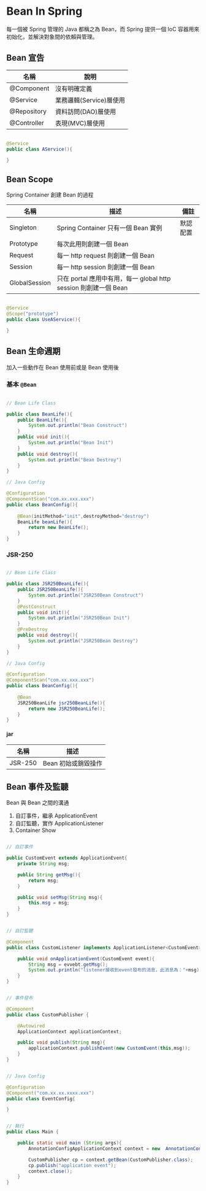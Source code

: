 # Bean In Spring

每一個被 Spring 管理的 Java 都稱之為 Bean，而 Spring 提供一個 IoC 容器用來初始化，並解決對象間的依賴與管理。

## Bean 宣告

| 名稱 | 說明 |
|------|------|
| @Component | 沒有明確定義 |
| @Service | 業務邏輯(Service)層使用 |
| @Repository | 資料訪問(DAO)層使用 |
| @Controller | 表現(MVC)層使用 |

```java

@Service
public class AService(){

}

```

## Bean Scope

Spring Container 創建 Bean 的過程

| 名稱 | 描述 | 備註 |
| ----- | ----- | ----- |
| Singleton | Spring Container 只有一個 Bean 實例 | 默認配置 |
| Prototype | 每次此用則創建一個 Bean |  |
| Request | 每一 http request 則創建一個 Bean |  |
| Session | 每一 http session 則創建一個 Bean |  |
| GlobalSession | 只在 portal 應用中有用，每一 global http session 則創建一個 Bean |  |

```java

@Service
@Scope("prototype")
public class UseAService(){

}

```

## Bean 生命週期

加入一些動作在 Bean 使用前或是 Bean 使用後

### 基本 `@Bean`

```java

// Bean Life Class

public class BeanLife(){
    public BeanLife(){
        System.out.println("Bean Construct")
    }
    public void init(){
        System.out.println("Bean Init")
    }
    public void destroy(){
        System.out.println("Bean Destroy")
    }
}

// Java Config

@Configuration
@ComponentScan("com.xx.xxx.xxx")
public class BeanConfig(){
    
    @Bean(initMethod="init",destroyMethod="destroy")
    BeanLife beanLife(){
        return new BeanLife();
    }
}

```

### JSR-250

```java

// Bean Life Class

public class JSR250BeanLife(){
    public JSR250BeanLife(){
        System.out.println("JSR250Bean Construct")
    }
    @PostConstruct
    public void init(){
        System.out.println("JSR250Bean Init")
    }
    @PreDestroy
    public void destroy(){
        System.out.println("JSR250Bean Destroy")
    }
}

// Java Config

@Configuration
@ComponentScan("com.xx.xxx.xxx")
public class BeanConfig(){
    
    @Bean
    JSR250BeanLife jsr250BeanLife(){
        return new JSR250BeanLife();
    }
}

```

#### jar

| 名稱 | 描述 | 
| -----|-----|
| JSR-250 | Bean 初始或銷毀操作 |

## Bean 事件及監聽

Bean 與 Bean 之間的溝通

1. 自訂事件，繼承 ApplicationEvent
2. 自訂監聽，實作 ApplicationListener
3. Container Show

```java

// 自訂事件

public CustomEvent extends ApplicationEvent{
    private String msg;

    public String getMsg(){
        return msg;
    }

    public void setMsg(String msg){
        this.msg = msg;
    }
}

```

```java

// 自訂監聽

@Component
public class CustomListener implements ApplicationListener<CustomEvent>{

    public void onApplicationEvent(CustomEvent event){
        String msg = evvebt.getMsg();
        System.out.println("listener接收到event發布的消息，此消息為："+msg) 
    }
}

```

```java

// 事件發布

@Component
public class CustomPublisher {

    @Autowired
    ApplicationContext applicationContext;

    public void publish(String msg){
        applicationContext.publishEvent(new CustomEvent(this,msg));
    }
}

```

```java

// Java Config

@Configuration
@Component("com.xx.xx.xxxx.xxx")
public class EventConfig{

}

```

```java

// 執行
public class Main {

    public static void main (String args){
        AnnotationConfigApplicationContext context = new  AnnotationConfigApplicationContext(EventConfig.class);

        CustomPublisher cp = context.getBean(CustomPublisher.class);
        cp.publish("application event");
        context.close();
    }
}

```